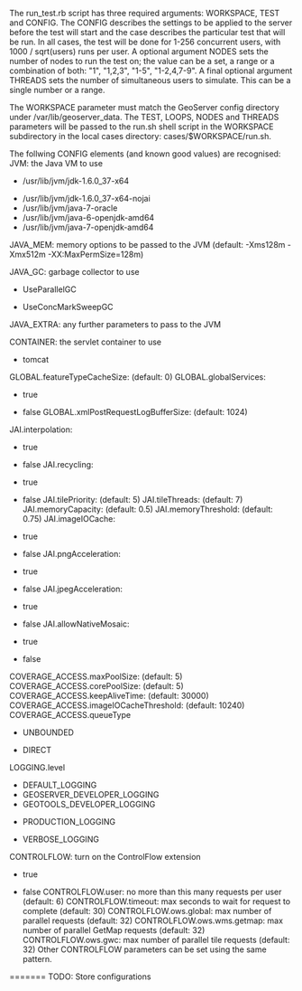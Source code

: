 The run_test.rb script has three required arguments: WORKSPACE, TEST and CONFIG. The CONFIG describes the settings to be applied to the server before the test will start and the case describes the particular test that will be run. In all cases, the test will be done for 1-256 concurrent users, with 1000 / sqrt(users) runs per user. A optional argument NODES sets the number of nodes to run the test on; the value can be a set, a range or a combination of both: "1", "1,2,3", "1-5", "1-2,4,7-9". A final optional argument THREADS sets the number of simultaneous users to simulate. This can be a single number or a range.

The WORKSPACE parameter must match the GeoServer config directory under /var/lib/geoserver_data. The TEST, LOOPS, NODES and THREADS parameters will be passed to the run.sh shell script in the WORKSPACE subdirectory in the local cases directory: cases/$WORKSPACE/run.sh.

The follwing CONFIG elements (and known good values) are recognised:
JVM: the Java VM to use
  * /usr/lib/jvm/jdk-1.6.0_37-x64
  - /usr/lib/jvm/jdk-1.6.0_37-x64-nojai
  - /usr/lib/jvm/java-7-oracle
  - /usr/lib/jvm/java-6-openjdk-amd64
  - /usr/lib/jvm/java-7-openjdk-amd64

JAVA_MEM: memory options to be passed to the JVM (default: -Xms128m -Xmx512m -XX:MaxPermSize=128m)

JAVA_GC: garbage collector to use
  * UseParallelGC
  - UseConcMarkSweepGC

JAVA_EXTRA: any further parameters to pass to the JVM

CONTAINER: the servlet container to use
  * tomcat

GLOBAL.featureTypeCacheSize: (default: 0)
GLOBAL.globalServices: 
  * true
  - false
GLOBAL.xmlPostRequestLogBufferSize: (default: 1024)

JAI.interpolation:
  - true
  * false
JAI.recycling:
  - true
  * false
JAI.tilePriority: (default: 5)
JAI.tileThreads: (default: 7)
JAI.memoryCapacity: (default: 0.5)
JAI.memoryThreshold: (default: 0.75)
JAI.imageIOCache:
  - true
  * false
JAI.pngAcceleration:
  - true
  * false
JAI.jpegAcceleration:
  - true
  * false
JAI.allowNativeMosaic:
  - true
  * false

COVERAGE_ACCESS.maxPoolSize: (default: 5)
COVERAGE_ACCESS.corePoolSize: (default: 5)
COVERAGE_ACCESS.keepAliveTime: (default: 30000)
COVERAGE_ACCESS.imageIOCacheThreshold: (default: 10240)
COVERAGE_ACCESS.queueType
  * UNBOUNDED
  - DIRECT

LOGGING.level
  - DEFAULT_LOGGING
  - GEOSERVER_DEVELOPER_LOGGING
  - GEOTOOLS_DEVELOPER_LOGGING
  * PRODUCTION_LOGGING
  - VERBOSE_LOGGING

CONTROLFLOW: turn on the ControlFlow extension
  - true
  * false
CONTROLFLOW.user: no more than this many requests per user (default: 6)
CONTROLFLOW.timeout: max seconds to wait for request to complete (default: 30)
CONTROLFLOW.ows.global: max number of parallel requests (default: 32)
CONTROLFLOW.ows.wms.getmap: max number of parallel GetMap requests (default: 32)
CONTROLFLOW.ows.gwc: max number of parallel tile requests (default: 32)
Other CONTROLFLOW parameters can be set using the same pattern.

=======
TODO: Store configurations
